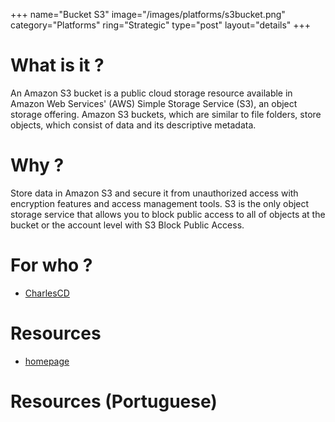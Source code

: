 +++
name="Bucket S3"
image="/images/platforms/s3bucket.png"
category="Platforms"
ring="Strategic"
type="post"
layout="details"
+++

# What is it ?

An Amazon S3 bucket is a public cloud storage resource available in Amazon Web Services' (AWS) Simple Storage Service (S3), an object storage offering. Amazon S3 buckets, which are similar to file folders, store objects, which consist of data and its descriptive metadata.

# Why ?

Store data in Amazon S3 and secure it from unauthorized access with encryption features and access management tools. S3 is the only object storage service that allows you to block public access to all of objects at the bucket or the account level with S3 Block Public Access.


# For who ?
* [CharlesCD](https://charlescd.io/)

# Resources
* [homepage](https://aws.amazon.com/s3/)


# Resources (Portuguese)
